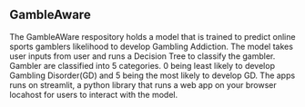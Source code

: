 ## GambleAware

The GambleAWare respository holds a model that is trained to predict online sports gamblers
likelihood to develop Gambling Addiction. 
The model takes user inputs from user and runs a Decision Tree to classify the gambler.
Gambler are classified into 5 categories. 0 being least likely to develop Gambling Disorder(GD)
and 5 being the most likely to develop GD.
The apps runs on streamlit, a python library that runs a web app on your browser locahost for users to interact with the model. 
